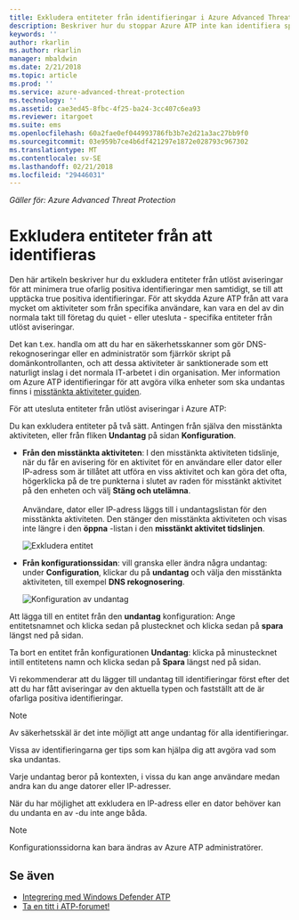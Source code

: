 ```yaml
---
title: Exkludera entiteter från identifieringar i Azure Advanced Threat Protection | Microsoft Docs
description: Beskriver hur du stoppar Azure ATP inte kan identifiera specifika enheten aktiviteter som misstänkt
keywords: ''
author: rkarlin
ms.author: rkarlin
manager: mbaldwin
ms.date: 2/21/2018
ms.topic: article
ms.prod: ''
ms.service: azure-advanced-threat-protection
ms.technology: ''
ms.assetid: cae3ed45-8fbc-4f25-ba24-3cc407c6ea93
ms.reviewer: itargoet
ms.suite: ems
ms.openlocfilehash: 60a2fae0ef044993786fb3b7e2d21a3ac27bb9f0
ms.sourcegitcommit: 03e959b7ce4b6df421297e1872e028793c967302
ms.translationtype: MT
ms.contentlocale: sv-SE
ms.lasthandoff: 02/21/2018
ms.locfileid: "29446031"
---
```

*Gäller för: Azure Advanced Threat Protection*



# <a name="excluding-entities-from-detections"></a>Exkludera entiteter från att identifieras
Den här artikeln beskriver hur du exkludera entiteter från utlöst aviseringar för att minimera true ofarlig positiva identifieringar men samtidigt, se till att upptäcka true positiva identifieringar. För att skydda Azure ATP från att vara mycket om aktiviteter som från specifika användare, kan vara en del av din normala takt till företag du quiet - eller utesluta - specifika entiteter från utlöst aviseringar.

Det kan t.ex. handla om att du har en säkerhetsskanner som gör DNS-rekognoseringar eller en administratör som fjärrkör skript på domänkontrollanten, och att dessa aktiviteter är sanktionerade som ett naturligt inslag i det normala IT-arbetet i din organisation. Mer information om Azure ATP identifieringar för att avgöra vilka enheter som ska undantas finns i [misstänkta aktiviteter guiden](suspicious-activity-guide.md).

För att utesluta entiteter från utlöst aviseringar i Azure ATP:

Du kan exkludera entiteter på två sätt. Antingen från själva den misstänkta aktiviteten, eller från fliken **Undantag** på sidan **Konfiguration**.

- **Från den misstänkta aktiviteten**: I den misstänkta aktiviteten tidslinje, när du får en avisering för en aktivitet för en användare eller dator eller IP-adress som är tillåtet att utföra en viss aktivitet och kan göra det ofta, högerklicka på de tre punkterna i slutet av raden för misstänkt aktivitet på den enheten och välj **Stäng och utelämna**. <br></br>Användare, dator eller IP-adress läggs till i undantagslistan för den misstänkta aktiviteten. Den stänger den misstänkta aktiviteten och visas inte längre i den **öppna** -listan i den **misstänkt aktivitet tidslinjen**.

    ![Exkludera entitet](./media/exclude-in-sa.png)

- **Från konfigurationssidan**: vill granska eller ändra några undantag: under **Configuration**, klickar du på **undantag** och välja den misstänkta aktiviteten, till exempel **DNS rekognosering**.

    ![Konfiguration av undantag](./media/exclusions.png)

Att lägga till en entitet från den **undantag** konfiguration: Ange entitetsnamnet och klicka sedan på plustecknet och klicka sedan på **spara** längst ned på sidan.

Ta bort en entitet från konfigurationen **Undantag**: klicka på minustecknet intill entitetens namn och klicka sedan på **Spara** längst ned på sidan.

Vi rekommenderar att du lägger till undantag till identifieringar först efter det att du har fått aviseringar av den aktuella typen och fastställt att de är ofarliga positiva identifieringar. 

> [!NOTE]
> Av säkerhetsskäl är det inte möjligt att ange undantag för alla identifieringar. 

Vissa av identifieringarna ger tips som kan hjälpa dig att avgöra vad som ska undantas. 

Varje undantag beror på kontexten, i vissa du kan ange användare medan andra kan du ange datorer eller IP-adresser. 

När du har möjlighet att exkludera en IP-adress eller en dator behöver kan du undanta en av -du inte ange båda.

> [!NOTE]
> Konfigurationssidorna kan bara ändras av Azure ATP administratörer.


## <a name="see-also"></a>Se även

- [Integrering med Windows Defender ATP](integrate-wd-atp.md)
- [Ta en titt i ATP-forumet!](https://aka.ms/azureatpcommunity)